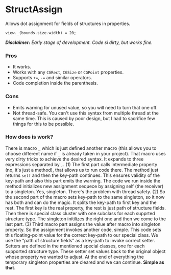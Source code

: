 # StructAssign

Allows dot assignment for fields of structures in properties.

```objc
view._(bounds.size.width) = 20;
```

_**Disclaimer:** Early stage of development. Code si dirty, but works fine._

### Pros
  - It works.
  - Works with any `CGRect`, `CGSize` or `CGPoint` properties.
  - Supports `+=`, `-=` and similar operators.
  - Code completion inside the parenthesis.
  
### Cons
  - Emits warning for unused value, so you will need to turn that one off.
  - Not thread-safe. You can't use this syntax from multiple thread at the same time. This is caused by poor design, but I had to sacrifice few things for this to be possible.

### How does is work?
There is macro `_` which is just defined another macro (this allows you to choose different name if `_` is already taken in your project). That macro uses very dirty tricks to achieve the desired syntax. It expands to three expressions separated by `,`. (1) The first part calls intermediate property (no, it's just a method), that allows us to run code there. The method just returns `self` and then the key-path continues. This ensures validity of the key-path and also this part emits the warning. The code we run inside the method initializes new assignment sequece by assigning self (the receiver) to a singleton. Yes, singleton. There's the problem with thread safety. (2) So the second part of the macro sets key-path to the same singleton, so it now has both and can do the magic. It splits the key-path to first key and the rest. The first key is the real property, the rest is just path of structure fields. Then there is special class cluster with one subclass for each supprted structure type. The singleton initilizes the right one and then we come to the last part. (3) Third macro part assigns the value after macro into singleton property. So the assignment invokes another code, simple. This code sets this floating-point value for the correct key-path to our special class. We use the “path of structure fields” as a key-path to invoke correct setter. Setters are defined in the mentioned special classes, one for each supported structure type. These setter set values back to the original object whose property we wanted to adjust. At the end of everything the temporary singleton properties are cleared and we can continue. **Simple as that.**